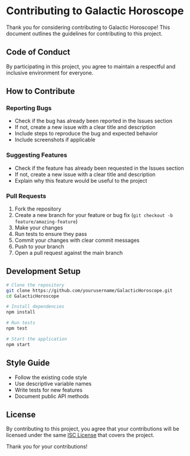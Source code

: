 # Contributing to Galactic Horoscope

Thank you for considering contributing to Galactic Horoscope! This document outlines the guidelines for contributing to this project.

## Code of Conduct

By participating in this project, you agree to maintain a respectful and inclusive environment for everyone.

## How to Contribute

### Reporting Bugs

* Check if the bug has already been reported in the Issues section
* If not, create a new issue with a clear title and description
* Include steps to reproduce the bug and expected behavior
* Include screenshots if applicable

### Suggesting Features

* Check if the feature has already been requested in the Issues section
* If not, create a new issue with a clear title and description
* Explain why this feature would be useful to the project

### Pull Requests

1. Fork the repository
2. Create a new branch for your feature or bug fix (`git checkout -b feature/amazing-feature`)
3. Make your changes
4. Run tests to ensure they pass
5. Commit your changes with clear commit messages
6. Push to your branch
7. Open a pull request against the main branch

## Development Setup

```bash
# Clone the repository
git clone https://github.com/yourusername/GalacticHoroscope.git
cd GalacticHoroscope

# Install dependencies
npm install

# Run tests
npm test

# Start the application
npm start
```

## Style Guide

* Follow the existing code style
* Use descriptive variable names
* Write tests for new features
* Document public API methods

## License

By contributing to this project, you agree that your contributions will be licensed under the same [ISC License](LICENSE.md) that covers the project.

Thank you for your contributions! 